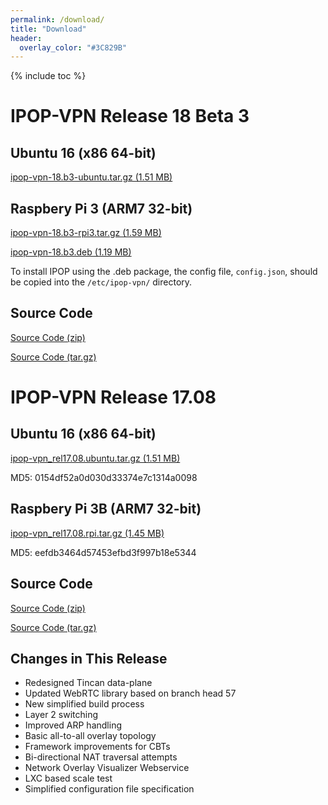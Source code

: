```yaml
---
permalink: /download/
title: "Download"
header:
  overlay_color: "#3C829B"
---
```

{% include toc %}

# IPOP-VPN Release 18 Beta 3

## <i class="fa fa-linux" aria-hidden="true"></i>Ubuntu 16 (x86 64-bit)

<i class="fa fa-download" aria-hidden="true"></i>[ipop-vpn-18.b3-ubuntu.tar.gz (1.51 MB)](https://github.com/ipop-project/Downloads/releases/download/v18.b3/ipop-vpn-18.b3-ubuntu.tar.gz)


## <i class="fa fa-microchip" aria-hidden="true"></i>Raspbery Pi 3 (ARM7 32-bit)

<i class="fa fa-download" aria-hidden="true"></i>[ipop-vpn-18.b3-rpi3.tar.gz (1.59 MB)](https://github.com/ipop-project/Downloads/releases/download/v18.b3/ipop-vpn-18.b3-rpi3.tar.gz)

<i class="fa fa-download" aria-hidden="true"></i>[ipop-vpn-18.b3.deb
 (1.19 MB)](https://github.com/ipop-project/Downloads/releases/download/v18.b3/ipop-vpn-18.b3.deb)

 To install IPOP using the .deb package, the config file, `config.json`, should be copied into the `/etc/ipop-vpn/` directory.


## <i class="fa fa-file-code-o" aria-hidden="true"></i>Source Code

<i class="fa fa-download" aria-hidden="true"></i>[Source Code (zip)](https://github.com/ipop-project/Downloads/archive/v18.b3.zip)

<i class="fa fa-download" aria-hidden="true"></i>[Source Code (tar.gz)](https://github.com/ipop-project/Downloads/archive/v18.b3.tar.gz)


# IPOP-VPN Release 17.08

## <i class="fa fa-linux" aria-hidden="true"></i>Ubuntu 16 (x86 64-bit)

<i class="fa fa-download" aria-hidden="true"></i>[ipop-vpn_rel17.08.ubuntu.tar.gz (1.51 MB)](https://github.com/ipop-project/Downloads/releases/download/rel17.08/ipop-vpn_rel17.08.ubuntu.tar.gz)

MD5: 0154df52a0d030d33374e7c1314a0098


## <i class="fa fa-microchip" aria-hidden="true"></i>Raspbery Pi 3B (ARM7 32-bit)

<i class="fa fa-download" aria-hidden="true"></i>[ipop-vpn_rel17.08.rpi.tar.gz (1.45 MB)](https://github.com/ipop-project/Downloads/releases/download/rel17.08/ipop-vpn_rel17.08.rpi.tar.gz)

MD5: eefdb3464d57453efbd3f997b18e5344


## <i class="fa fa-file-code-o" aria-hidden="true"></i>Source Code

<i class="fa fa-download" aria-hidden="true"></i>[Source Code (zip)](https://github.com/ipop-project/Downloads/archive/rel17.08.zip)

<i class="fa fa-download" aria-hidden="true"></i>[Source Code (tar.gz)](https://github.com/ipop-project/Downloads/archive/rel17.08.tar.gz)


## <i class="fa fa-list-ul" aria-hidden="true"></i>Changes in This Release

- Redesigned Tincan data-plane
- Updated WebRTC library based on branch head 57
- New simplified build process
- Layer 2 switching
- Improved ARP handling
- Basic all-to-all overlay topology
- Framework improvements for CBTs
- Bi-directional NAT traversal attempts
- Network Overlay Visualizer Webservice
- LXC based scale test
- Simplified configuration file specification
